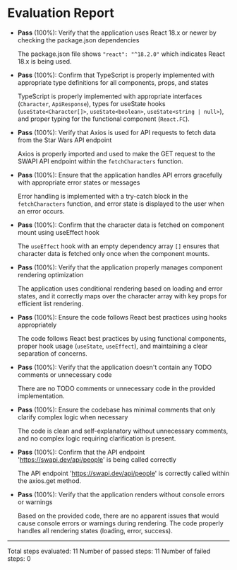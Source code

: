 # Evaluation Report

- **Pass** (100%): Verify that the application uses React 18.x or newer by checking the package.json dependencies
  
  The package.json file shows `"react": "^18.2.0"` which indicates React 18.x is being used.

- **Pass** (100%): Confirm that TypeScript is properly implemented with appropriate type definitions for all components, props, and states
  
  TypeScript is properly implemented with appropriate interfaces (`Character`, `ApiResponse`), types for useState hooks (`useState<Character[]>`, `useState<boolean>`, `useState<string | null>`), and proper typing for the functional component (`React.FC`).

- **Pass** (100%): Verify that Axios is used for API requests to fetch data from the Star Wars API endpoint
  
  Axios is properly imported and used to make the GET request to the SWAPI API endpoint within the `fetchCharacters` function.

- **Pass** (100%): Ensure that the application handles API errors gracefully with appropriate error states or messages
  
  Error handling is implemented with a try-catch block in the `fetchCharacters` function, and error state is displayed to the user when an error occurs.

- **Pass** (100%): Confirm that the character data is fetched on component mount using useEffect hook
  
  The `useEffect` hook with an empty dependency array `[]` ensures that character data is fetched only once when the component mounts.

- **Pass** (100%): Verify that the application properly manages component rendering optimization
  
  The application uses conditional rendering based on loading and error states, and it correctly maps over the character array with key props for efficient list rendering.

- **Pass** (100%): Ensure the code follows React best practices using hooks appropriately
  
  The code follows React best practices by using functional components, proper hook usage (`useState`, `useEffect`), and maintaining a clear separation of concerns.

- **Pass** (100%): Verify that the application doesn't contain any TODO comments or unnecessary code
  
  There are no TODO comments or unnecessary code in the provided implementation.

- **Pass** (100%): Ensure the codebase has minimal comments that only clarify complex logic when necessary
  
  The code is clean and self-explanatory without unnecessary comments, and no complex logic requiring clarification is present.

- **Pass** (100%): Confirm that the API endpoint 'https://swapi.dev/api/people' is being called correctly
  
  The API endpoint 'https://swapi.dev/api/people' is correctly called within the axios.get method.

- **Pass** (100%): Verify that the application renders without console errors or warnings
  
  Based on the provided code, there are no apparent issues that would cause console errors or warnings during rendering. The code properly handles all rendering states (loading, error, success).

---

Total steps evaluated: 11
Number of passed steps: 11
Number of failed steps: 0
